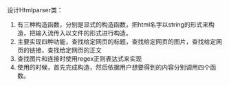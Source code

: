 设计Htmlparser类：
1.	有三种构造函数，分别是显式的构造函数，把html名字以string的形式来构造，把输入流传入以文件的形式进行构造。
2.	主要实现四种功能，查找给定网页的标题，查找给定网页的图片，查找给定网页的链接，查找给定网页的正文
3.	查找图片和连接时使用regex正则表达式来实现
4.	使用的时候，首先完成构造，然后依据用户想要得到的内容分别调用四个函数。



